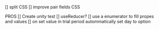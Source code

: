 [] split CSS
[] improve pair fields CSS

PROS
[] Create unity test
[] useReducer?
[] use a enumerator to fill propes and values
[] on set value in trial period autommatically set day to option
